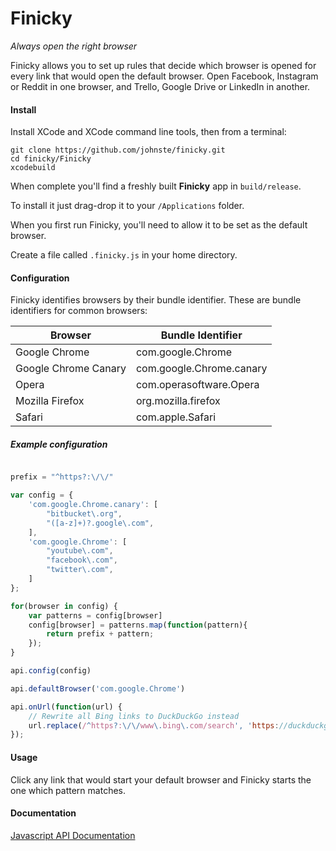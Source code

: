 # Finicky

*Always open the right browser*

Finicky allows you to set up rules that decide which browser is opened for every link that would open the default browser. Open Facebook, Instagram or Reddit in one browser, and Trello, Google Drive or LinkedIn in another.

#### Install

Install XCode and XCode command line tools, then from a terminal:

    git clone https://github.com/johnste/finicky.git
    cd finicky/Finicky
    xcodebuild

When complete you'll find a freshly built **Finicky** app in
`build/release`.

To install it just drag-drop it to your `/Applications` folder.

When you first run Finicky, you'll need to allow it to be set as the default browser.

Create a file called `.finicky.js` in your home directory.

#### Configuration

Finicky identifies browsers by their bundle identifier. These are bundle identifiers for common browsers:

| Browser              | Bundle Identifier        |
|----------------------|--------------------------|
| Google Chrome        | com.google.Chrome        |
| Google Chrome Canary | com.google.Chrome.canary |
| Opera                | com.operasoftware.Opera  |
| Mozilla Firefox      | org.mozilla.firefox      |
| Safari               | com.apple.Safari         |

##### Example configuration

```javascript

prefix = "^https?:\/\/"

var config = {
	'com.google.Chrome.canary': [
		"bitbucket\.org",
		"([a-z]+)?.google\.com",
	],
	'com.google.Chrome': [
		"youtube\.com",
		"facebook\.com",
		"twitter\.com",
	]
};

for(browser in config) {
	var patterns = config[browser]
	config[browser] = patterns.map(function(pattern){
		return prefix + pattern;
	});
}

api.config(config)

api.defaultBrowser('com.google.Chrome')

api.onUrl(function(url) {
	// Rewrite all Bing links to DuckDuckGo instead
	url.replace(/^https?:\/\/www\.bing\.com/search', 'https://duckduckgo.com')
});
```

#### Usage

Click any link that would start your default browser and Finicky starts the one which pattern matches.

#### Documentation

[Javascript API Documentation](https://github.com/johnste/finicky/wiki/Javascript-API-Documentation)
